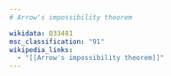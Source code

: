 ```yaml
---
# Arrow's impossibility theorem

wikidata: Q33481
msc_classification: "91"
wikipedia_links:
  - "[[Arrow's impossibility theorem]]"
---
```

